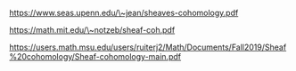 












https://www.seas.upenn.edu/\~jean/sheaves-cohomology.pdf

https://math.mit.edu/\~notzeb/sheaf-coh.pdf

https://users.math.msu.edu/users/ruiterj2/Math/Documents/Fall2019/Sheaf%20cohomology/Sheaf-cohomology-main.pdf
